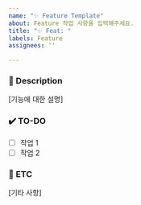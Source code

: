 ```yaml
---
name: "✨ Feature Template"
about: Feature 작업 사항을 입력해주세요.
title: "✨ Feat: "
labels: Feature
assignees: ''

---
```


### 📄 Description
[기능에 대한 설명]

### ✔️ TO-DO
- [ ] 작업 1
- [ ] 작업 2

### 🔔 ETC
[기타 사항]
